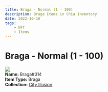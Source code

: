```yaml
---
title: Braga - Normal (1 - 100)
description: Braga Items in Chia Inventory
date: 2022-10-10
tags:
    - NFT
    - Items
---
```


# Braga - Normal (1 - 100)
<div class="item_thumbnail">
<img loading="lazy" src="https://hdezvke65exwz6k4tidfmbyk3mkti3q55pkpda4b7zxqrcfogy.arweave.net/OMmaqJ7pL2z5XJoGVgcK2xU0bh3r1PGDgf5vCIiuN-k"><br/>
<div><strong>Name:</strong> Braga#314</div>
<div><strong>Item Type:</strong> Braga</div>
<div><strong>Collection:</strong> <a href="https://www.spacescan.io/xch/nft/collection/col1lend2dcn558km4wcwta4xnkfv3xpcmlp9kyt0m909emvfxechlyqdl5ndg">City Illusion</a></div>
</div>

